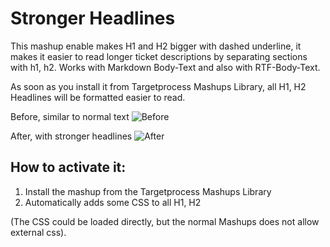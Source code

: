 # Stronger Headlines

This mashup enable makes H1 and H2 bigger with dashed underline, it makes it easier to read longer ticket descriptions
by separating sections with h1, h2. Works with Markdown Body-Text and also with RTF-Body-Text.

As soon as you install it from Targetprocess Mashups Library, all H1, H2 Headlines will be formatted easier to read.

Before, similar to normal text
![Before](https://github.com/TargetProcess/TP3MashupLibrary/raw/master/Stronger%20Headlines/StrongerHeadlines-1.png)

After, with stronger headlines
![After](https://github.com/TargetProcess/TP3MashupLibrary/raw/master/Stronger%20Headlines/StrongerHeadlines-2.png)


## How to activate it:

1. Install the mashup from the Targetprocess Mashups Library
2. Automatically adds some CSS to all H1, H2


(The CSS could be loaded directly, but the normal Mashups does not allow external css).
